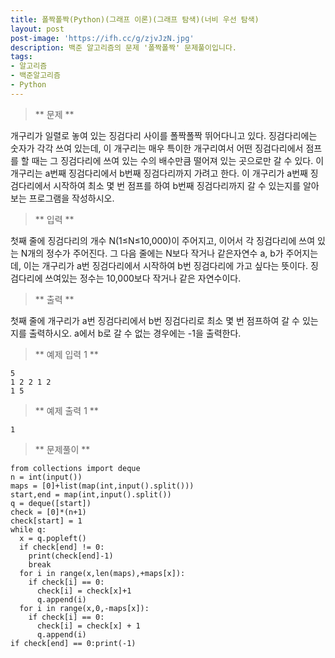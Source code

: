 ```yaml
---
title: 폴짝폴짝(Python)(그래프 이론)(그래프 탐색)(너비 우선 탐색)
layout: post
post-image: 'https://ifh.cc/g/zjvJzN.jpg'
description: 백준 알고리즘의 문제 '폴짝폴짝' 문제풀이입니다.
tags:
- 알고리즘
- 백준알고리즘
- Python
---
```



>** 문제 **

개구리가 일렬로 놓여 있는 징검다리 사이를 폴짝폴짝 뛰어다니고 있다. 징검다리에는 숫자가 각각 쓰여 있는데, 이 개구리는 매우 특이한 개구리여서 어떤 징검다리에서 점프를 할 때는 그 징검다리에 쓰여 있는 수의 배수만큼 떨어져 있는 곳으로만 갈 수 있다.
이 개구리는 a번째 징검다리에서 b번째 징검다리까지 가려고 한다. 이 개구리가 a번째 징검다리에서 시작하여 최소 몇 번 점프를 하여 b번째 징검다리까지 갈 수 있는지를 알아보는 프로그램을 작성하시오.

>** 입력 **

첫째 줄에 징검다리의 개수 N(1≤N≤10,000)이 주어지고, 이어서 각 징검다리에 쓰여 있는 N개의 정수가 주어진다. 그 다음 줄에는 N보다 작거나 같은자연수 a, b가 주어지는 데, 이는 개구리가 a번 징검다리에서 시작하여 b번 징검다리에 가고 싶다는 뜻이다. 징검다리에 쓰여있는 정수는 10,000보다 작거나 같은 자연수이다.

>** 출력 **

첫째 줄에 개구리가 a번 징검다리에서 b번 징검다리로 최소 몇 번 점프하여 갈 수 있는 지를 출력하시오. a에서 b로 갈 수 없는 경우에는 -1을 출력한다.

>** 예제 입력 1 **

	5
	1 2 2 1 2
	1 5

>** 예제 출력 1 **

	1

>** 문제풀이 **

	from collections import deque
	n = int(input())
	maps = [0]+list(map(int,input().split()))
	start,end = map(int,input().split())
	q = deque([start])
	check = [0]*(n+1)
	check[start] = 1
	while q:
	  x = q.popleft()
	  if check[end] != 0:
	    print(check[end]-1)
	    break
	  for i in range(x,len(maps),+maps[x]):
	    if check[i] == 0:
	      check[i] = check[x]+1
	      q.append(i)
	  for i in range(x,0,-maps[x]):
	    if check[i] == 0:
	      check[i] = check[x] + 1
	      q.append(i)
	if check[end] == 0:print(-1)
